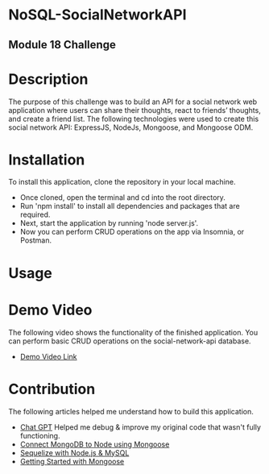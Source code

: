 # NoSQL-SocialNetworkAPI
## Module 18 Challenge

# Description 
The purpose of this challenge was to build an API for a social network web application where users can share their thoughts, react to friends’ thoughts, and create a friend list. The following technologies were used to create this social network API: ExpressJS, NodeJs, Mongoose, and Mongoose ODM.

# Installation
To install this application, clone the repository in your local machine. 
- Once cloned, open the terminal and cd into the root directory.
- Run 'npm install' to install all dependencies and packages that are required.
- Next, start the application by running 'node server.js'.
- Now you can perform CRUD operations on the app via Insomnia, or Postman.

# Usage

# Demo Video
The following video shows the functionality of the finished application. You can perform basic CRUD operations on the social-network-api database.
- [Demo Video Link](https://drive.google.com/file/d/1xiREAsCIYBScw4gbPQf1Cgc3XZ9DCdK6/view)

# Contribution
The following articles helped me understand how to build this application.
- [Chat GPT](https://chatgpt.com/)
Helped me debug & improve my original code that wasn't fully functioning.
- [Connect MongoDB to Node using Mongoose](https://www.topcoder.com/thrive/articles/how-to-connect-mongodb-to-node-js-using-mongoose)
- [Sequelize with Node.js & MySQL](https://www.digitalocean.com/community/tutorials/how-to-use-sequelize-with-node-js-and-mysql)
- [Getting Started with Mongoose](https://www.mongodb.com/developer/languages/javascript/getting-started-with-mongodb-and-mongoose/)

